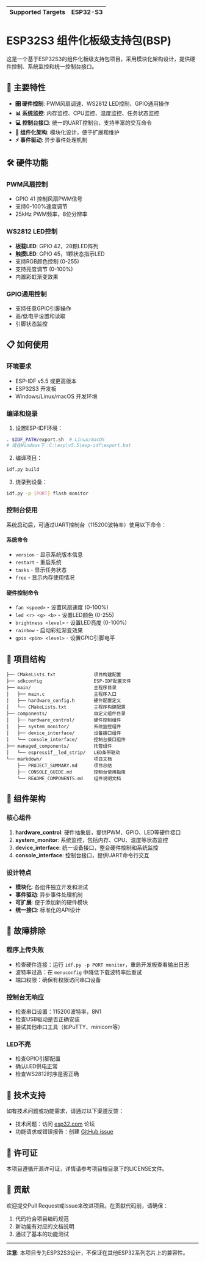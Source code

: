 | Supported Targets | ESP32-S3 |
| ----------------- | -------- |

# ESP32S3 组件化板级支持包(BSP)

这是一个基于ESP32S3的组件化板级支持包项目，采用模块化架构设计，提供硬件控制、系统监控和统一控制台接口。

## 🚀 主要特性

- **🎛️ 硬件控制**: PWM风扇调速、WS2812 LED控制、GPIO通用操作
- **📊 系统监控**: 内存监控、CPU监控、温度监控、任务状态监控
- **💻 控制台接口**: 统一的UART控制台，支持丰富的交互命令
- **🧩 组件化架构**: 模块化设计，便于扩展和维护
- **⚡ 事件驱动**: 异步事件处理机制

## 🛠️ 硬件功能

### PWM风扇控制
- GPIO 41 控制风扇PWM信号
- 支持0-100%速度调节
- 25kHz PWM频率，8位分辨率

### WS2812 LED控制
- **板载LED**: GPIO 42，28颗LED阵列
- **触摸LED**: GPIO 45，1颗状态指示LED
- 支持RGB颜色控制 (0-255)
- 支持亮度调节 (0-100%)
- 内置彩虹渐变效果

### GPIO通用控制
- 支持任意GPIO引脚操作
- 高/低电平设置和读取
- 引脚状态监控

## 📋 如何使用

### 环境要求

- ESP-IDF v5.5 或更高版本
- ESP32S3 开发板
- Windows/Linux/macOS 开发环境

### 编译和烧录

1. 设置ESP-IDF环境：
```bash
. $IDF_PATH/export.sh  # Linux/macOS
# 或在Windows下：C:\esp\v5.5\esp-idf\export.bat
```

2. 编译项目：
```bash
idf.py build
```

3. 烧录到设备：
```bash
idf.py -p [PORT] flash monitor
```

### 控制台使用

系统启动后，可通过UART控制台（115200波特率）使用以下命令：

#### 系统命令
- `version` - 显示系统版本信息
- `restart` - 重启系统
- `tasks` - 显示任务状态
- `free` - 显示内存使用情况

#### 硬件控制命令
- `fan <speed>` - 设置风扇速度 (0-100%)
- `led <r> <g> <b>` - 设置LED颜色 (0-255)
- `brightness <level>` - 设置LED亮度 (0-100%)
- `rainbow` - 启动彩虹渐变效果
- `gpio <pin> <level>` - 设置GPIO引脚电平

## 📁 项目结构

```
├── CMakeLists.txt              项目构建配置
├── sdkconfig                   ESP-IDF配置文件
├── main/                       主程序目录
│   ├── main.c                  主程序入口
│   ├── hardware_config.h       硬件配置定义
│   └── CMakeLists.txt          主程序构建配置
├── components/                 自定义组件目录
│   ├── hardware_control/       硬件控制组件
│   ├── system_monitor/         系统监控组件
│   ├── device_interface/       设备接口组件
│   └── console_interface/      控制台接口组件
├── managed_components/         托管组件
│   └── espressif__led_strip/   LED条带驱动
└── markdown/                   项目文档
    ├── PROJECT_SUMMARY.md      项目总结
    ├── CONSOLE_GUIDE.md        控制台使用指南
    └── README_COMPONENTS.md    组件说明文档
```

## 🔧 组件架构

### 核心组件

1. **hardware_control**: 硬件抽象层，提供PWM、GPIO、LED等硬件接口
2. **system_monitor**: 系统监控，包括内存、CPU、温度等状态监控
3. **device_interface**: 统一设备接口，整合硬件控制和系统监控
4. **console_interface**: 控制台接口，提供UART命令行交互

### 设计特点

- **模块化**: 各组件独立开发和测试
- **事件驱动**: 异步事件处理机制
- **可扩展**: 便于添加新的硬件模块
- **统一接口**: 标准化的API设计

## 🐛 故障排除

### 程序上传失败

* 检查硬件连接：运行 `idf.py -p PORT monitor`，重启开发板查看输出日志
* 波特率过高：在 `menuconfig` 中降低下载波特率后重试
* 端口权限：确保有权限访问串口设备

### 控制台无响应

* 检查串口设置：115200波特率，8N1
* 检查USB驱动是否正确安装
* 尝试其他串口工具（如PuTTY、minicom等）

### LED不亮

* 检查GPIO引脚配置
* 确认LED供电正常
* 检查WS2812时序是否正确

## 🔗 技术支持

如有技术问题或功能需求，请通过以下渠道反馈：

* 技术问题：访问 [esp32.com](https://esp32.com/) 论坛
* 功能请求或错误报告：创建 [GitHub issue](https://github.com/thomas-hiddenpeak/rm01-esp32s3-bsp/issues)

## 📝 许可证

本项目遵循开源许可证，详情请参考项目根目录下的LICENSE文件。

## 🤝 贡献

欢迎提交Pull Request或Issue来改进项目。在贡献代码前，请确保：

1. 代码符合项目编码规范
2. 新功能有对应的文档说明
3. 通过了基本的功能测试

---

**注意**: 本项目专为ESP32S3设计，不保证在其他ESP32系列芯片上的兼容性。
